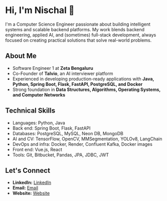 # Hi, I'm Nischal 👋

I'm a Computer Science Engineer passionate about building intelligent systems and scalable backend platforms. My work blends backend engineering, applied AI, and (sometimes) full-stack development, always focused on creating practical solutions that solve real-world problems.

## About Me
- Software Engineer 1 at **Zeta Bengaluru**
- Co-Founder of **Talvio**, an AI interviewer platform
- Experienced in developing production-ready applications with **Java, Python, Spring Boot, Flask, FastAPI, PostgreSQL, and Docker**
- Strong foundation in **Data Structures, Algorithms, Operating Systems, and Computer Networks**

## Technical Skills
- Languages: Python, Java
- Back end: Spring Boot, Flask, FastAPI
- Databases: PostgreSQL, MySQL, Neon DB, MongoDB
- AI and CV: TensorFlow, OpenCV, MMSegmentation, YOLOv8, LangChain
- DevOps and infra: Docker, Render, Confluent Kafka, Docker images
- Front end: Vue.js, React
- Tools: Git, Bitbucket, Pandas, JPA, JDBC, JWT

## Let's Connect
- **LinkedIn:** [LinkedIn](https://www.linkedin.com/in/nischalkashyap)
- **Email:** [Email](mailto:nischalkashyap56@gmail.com) 
- **Website:** [Website](https://github.com/nischalkashyap)

<!--
**nischalkashyap56/nischalkashyap56** is a ✨ _special_ ✨ repository because its `README.md` (this file) appears on your GitHub profile.
-->
